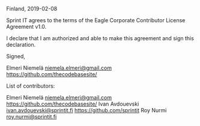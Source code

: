 Finland, 2019-02-08

Sprint IT agrees to the terms of the Eagle Corporate Contributor License
Agreement v1.0.

I declare that I am authorized and able to make this agreement and sign this
declaration.

Signed,

Elmeri Niemelä niemela.elmeri@gmail.com https://github.com/thecodebasesite/

List of contributors:

Elmeri Niemelä niemela.elmeri@gmail.com https://github.com/thecodebasesite/
Ivan Avdouevski ivan.avdouevski@sprintit.fi https://github.com/sprintit
Roy Nurmi roy.nurmi@sprintit.fi
